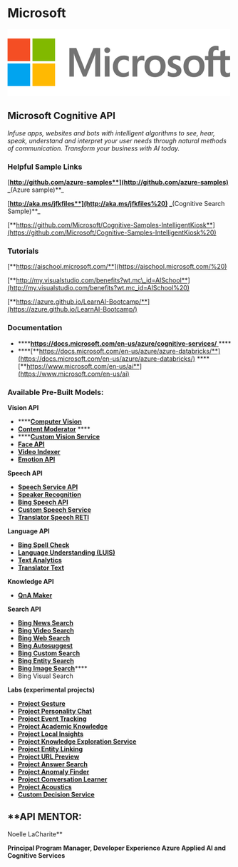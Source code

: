 # Microsoft

![](../.gitbook/assets/microsoft-logo-1.png)

## Microsoft Cognitive API

_Infuse apps, websites and bots with intelligent algorithms to see, hear, speak, understand and interpret your user needs through natural methods of communication. Transform your business with AI today._

### **Helpful Sample Links**

​[**http://github.com/azure-samples**](http://github.com/azure-samples) _**\(Azure sample\)**_

​[**http://aka.ms/jfkfiles**](http://aka.ms/jfkfiles%20) _**\(Cognitive Search Sample\)**_

​[**https://github.com/Microsoft/Cognitive-Samples-IntelligentKiosk**](https://github.com/Microsoft/Cognitive-Samples-IntelligentKiosk%20)

### **Tutorials**

[**https://aischool.microsoft.com/**](https://aischool.microsoft.com/%20)

[**http://my.visualstudio.com/benefits?wt.mc\_id=AISchool**](http://my.visualstudio.com/benefits?wt.mc_id=AISchool%20)

[**https://azure.github.io/LearnAI-Bootcamp/**](https://azure.github.io/LearnAI-Bootcamp/)

### **Documentation**

* \*\*\*\*[**https://docs.microsoft.com/en-us/azure/cognitive-services/** ](https://docs.microsoft.com/en-us/azure/cognitive-services/)\*\*\*\*
* \*\*\*\*[**https://docs.microsoft.com/en-us/azure/azure-databricks/**](https://docs.microsoft.com/en-us/azure/azure-databricks/) ****[**https://www.microsoft.com/en-us/ai**](https://www.microsoft.com/en-us/ai)



### **Available Pre-Built Models:**

**Vision API**

* \*\*\*\*[**Computer Vision**](https://docs.microsoft.com/en-us/azure/cognitive-services/computer-vision/)
* [**Content Moderator**](https://docs.microsoft.com/en-us/azure/cognitive-services/content-moderator/overview) ****
* \*\*\*\*[**Custom Vision Service**](https://docs.microsoft.com/en-us/azure/cognitive-services/Custom-Vision-Service/home)
* [**Face API**](https://docs.microsoft.com/en-us/azure/cognitive-services/face/)
* [**Video Indexer**](https://docs.microsoft.com/en-us/azure/cognitive-services/video-indexer/video-indexer-overview)
* [**Emotion API** ](https://docs.microsoft.com/en-us/azure/cognitive-services/emotion/home)

**Speech API**

* [**Speech Service API**](https://docs.microsoft.com/en-us/azure/cognitive-services/speech-service)
* [**Speaker Recognition**](https://docs.microsoft.com/en-us/azure/cognitive-services/speaker-recognition/home)
* [**Bing Speech API**](https://docs.microsoft.com/en-us/azure/cognitive-services/speech/home)
* [**Custom Speech Service**](https://docs.microsoft.com/en-us/azure/cognitive-services/custom-speech-service/cognitive-services-custom-speech-home)
* [**Translator Speech RETI**](https://docs.microsoft.com/en-us/azure/cognitive-services/translator-speech/)

**Language API**

* [**Bing Spell Check**](https://docs.microsoft.com/en-us/azure/cognitive-services/bing-spell-check/)
* [**Language Understanding \(LUIS\)**](https://docs.microsoft.com/en-us/azure/cognitive-services/luis/)
* [**Text Analytics**](https://docs.microsoft.com/en-us/azure/cognitive-services/text-analytics/)
* [**Translator Text**](https://docs.microsoft.com/en-us/azure/cognitive-services/translator/)

**Knowledge API**

* [**QnA Maker**](https://docs.microsoft.com/en-us/azure/cognitive-services/qnamaker/index)

**Search API**

* [**Bing News Search**](https://docs.microsoft.com/en-us/azure/cognitive-services/bing-news-search/)
* [**Bing Video Search**](https://docs.microsoft.com/en-us/azure/cognitive-services/Bing-Video-Search/)
* [**Bing Web Search**](https://docs.microsoft.com/en-us/azure/cognitive-services/bing-web-search/)
* [**Bing Autosuggest**](https://docs.microsoft.com/en-us/azure/cognitive-services/Bing-Autosuggest)
* [**Bing Custom Search**](https://docs.microsoft.com/en-us/azure/cognitive-services/bing-custom-search)
* [**Bing Entity Search**](https://docs.microsoft.com/en-us/azure/cognitive-services/bing-entities-search/)
* [**Bing Image Search**](https://docs.microsoft.com/en-us/azure/cognitive-services/bing-image-search)\*\*\*\*
* Bing Visual Search 

**Labs \(experimental projects\)**

* [**Project Gesture**](https://docs.microsoft.com/gestures/)
* [**Project Personality Chat**](https://docs.microsoft.com/en-us/azure/cognitive-services/project-personality-chat/overview)
* [**Project Event Tracking**](https://labs.cognitive.microsoft.com/en-us/Project-Cuzco/documentation/overview)
* [**Project Academic Knowledge**](https://docs.microsoft.com/en-us/azure/cognitive-services/academic-knowledge/home)
* [**Project Local Insights**](https://labs.cognitive.microsoft.com/en-us/Project-Wollongong/documentation)
* [**Project Knowledge Exploration Service**](https://docs.microsoft.com/en-us/azure/cognitive-services/kes/overview)
* [**Project Entity Linking**](https://docs.microsoft.com/en-us/azure/cognitive-services/entitylinking/home)
* [**Project URL Preview**](https://docs.microsoft.com/en-us/azure/cognitive-services/labs/url-preview/overview)
* [**Project Answer Search**](https://docs.microsoft.com/en-us/azure/cognitive-services/labs/answer-search/overview)
* [**Project Anomaly Finder**](https://docs.microsoft.com/en-us/azure/cognitive-services/labs/anomaly-finder/overview)
* [**Project Conversation Learner**](https://docs.microsoft.com/en-us/azure/cognitive-services/labs/conversation-learner/overview)
* [**Project Acoustics**](https://docs.microsoft.com/en-us/azure/cognitive-services/acoustics/what-is-acoustics)
* [**Custom Decision Service**](https://docs.microsoft.com/en-us/azure/cognitive-services/custom-decision-service/) 

## **API MENTOR: 
Noelle LaCharite** 

**Principal Program Manager, Developer Experience Azure Applied AI and Cognitive Services**

